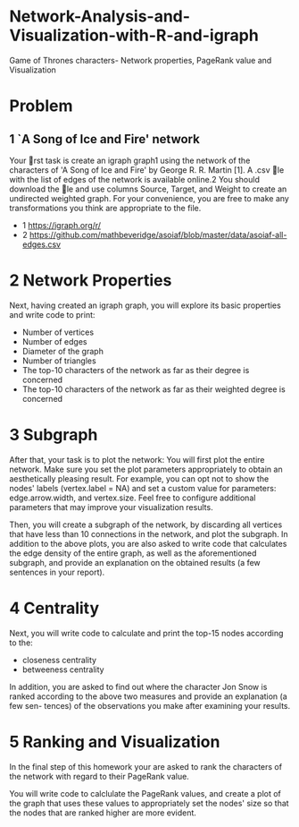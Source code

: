 # Network-Analysis-and-Visualization-with-R-and-igraph
Game of Thrones characters- Network properties, PageRank value and Visualization

# Problem
## 1 `A Song of Ice and Fire' network
Your rst task is create an igraph graph1 using the network of the characters
of 'A Song of Ice and Fire' by George R. R. Martin [1]. A .csv le with the list
of edges of the network is available online.2 You should download the le and
use columns Source, Target, and Weight to create an undirected weighted
graph. For your convenience, you are free to make any transformations you
think are appropriate to the file.

- 1 https://igraph.org/r/
- 2 https://github.com/mathbeveridge/asoiaf/blob/master/data/asoiaf-all-edges.csv

# 2 Network Properties
Next, having created an igraph graph, you will explore its basic properties and
write code to print:
- Number of vertices
- Number of edges
- Diameter of the graph
- Number of triangles
- The top-10 characters of the network as far as their degree is concerned
- The top-10 characters of the network as far as their weighted degree is concerned

# 3 Subgraph
After that, your task is to plot the network:
You will first plot the entire network. Make sure you set the plot parameters
appropriately to obtain an aesthetically pleasing result. For example, you can
opt not to show the nodes' labels (vertex.label = NA) and set a custom value for
parameters: edge.arrow.width, and vertex.size. Feel free to configure additional
parameters that may improve your visualization results.

Then, you will create a subgraph of the network, by discarding all vertices that
have less than 10 connections in the network, and plot the subgraph.
In addition to the above plots, you are also asked to write code that calculates
the edge density of the entire graph, as well as the aforementioned subgraph,
and provide an explanation on the obtained results (a few sentences in your
report).

# 4 Centrality
Next, you will write code to calculate and print the top-15 nodes according to
the:
- closeness centrality
- betweeness centrality

In addition, you are asked to find out where the character Jon Snow is ranked
according to the above two measures and provide an explanation (a few sen-
tences) of the observations you make after examining your results.

# 5 Ranking and Visualization

In the final step of this homework your are asked to rank the characters of the
network with regard to their PageRank value.

You will write code to calclulate the PageRank values, and create a plot of the
graph that uses these values to appropriately set the nodes' size so that the
nodes that are ranked higher are more evident.

